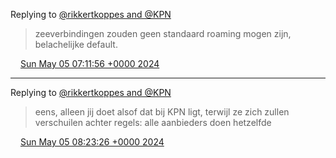 Replying to [@rikkertkoppes and @KPN](https://twitter.com/DromerDenker/status/1786864078750617755)

> zeeverbindingen zouden geen standaard roaming mogen zijn, belachelijke default\.

<img src="../../media/tweet.ico" width="12" /> [Sun May 05 07:11:56 +0000 2024](https://twitter.com/DromerDenker/status/1787017367869923481)

----

Replying to [@rikkertkoppes and @KPN](https://twitter.com/rikkertkoppes/status/1787018663368818777)

> eens, alleen jij doet alsof dat bij KPN ligt, terwijl ze zich zullen verschuilen achter regels: alle aanbieders doen hetzelfde

<img src="../../media/tweet.ico" width="12" /> [Sun May 05 08:23:26 +0000 2024](https://twitter.com/DromerDenker/status/1787035362545615299)